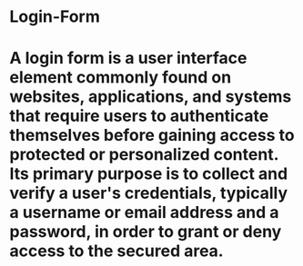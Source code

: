 # Login-Form
# A login form is a user interface element commonly found on websites, applications, and systems that require users to authenticate themselves before gaining access to protected or personalized content. Its primary purpose is to collect and verify a user's credentials, typically a username or email address and a password, in order to grant or deny access to the secured area.
